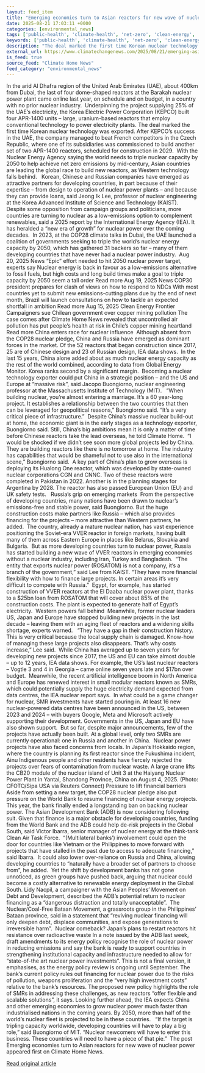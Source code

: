 ```yaml
---
layout: feed_item
title: "Emerging economies turn to Asian reactors for new wave of nuclear power"
date: 2025-08-21 17:03:11 +0000
categories: [environmental_news]
tags: ['public-health', 'climate-health', 'net-zero', 'clean-energy', 'cop28', 'year-2029', 'emissions', 'climate-summit', 'renewable-energy', 'climate-costs']
keywords: ['public-health', 'climate-health', 'net-zero', 'clean-energy', 'turn', 'emerging', 'cop28', 'economies']
description: "The deal marked the first time Korean nuclear technology was exported"
external_url: https://www.climatechangenews.com/2025/08/21/emerging-asia-reactors-new-wave-power-energy-developing-china-korea/
is_feed: true
source_feed: "Climate Home News"
feed_category: "environmental_news"
---
```


In the arid Al Dhafra region of the United Arab Emirates (UAE), about 400km from Dubai, the last of four dome-shaped reactors at the Barakah nuclear power plant came online last year, on schedule and on budget, in a country with no prior nuclear industry.&nbsp; Underpinning the project supplying 25% of the UAE’s electricity, the Korea Electric Power Corporation (KEPCO) built four APR-1400 units &#8211; large, uranium-based reactors that employ conventional technology to power electricity plants. The deal marked the first time Korean nuclear technology was exported. After KEPCO’s success in the UAE, the company managed to beat French competitors in the Czech Republic, where one of its subsidiaries was commissioned to build another set of two APR-1400 reactors, scheduled for construction in 2029.&nbsp; With the Nuclear Energy Agency saying the world needs to triple nuclear capacity by 2050 to help achieve net zero emissions by mid-century, Asian countries are leading the global race to build new reactors, as Western technology falls behind. &nbsp; Korean, Chinese and Russian companies have emerged as attractive partners for developing countries, in part because of their expertise &#8211; from design to operation of nuclear power plants &#8211; and because they can provide loans, said Jeong Ik Lee, professor of nuclear engineering at the Korea Advanced Institute of Science and Technology (KAIST). Despite some opposition from campaign groups and politicians, more countries are turning to nuclear as a low-emissions option to complement renewables, said a 2025 report by the International Energy Agency (IEA). It has heralded a “new era of growth” for nuclear power over the coming decades.&nbsp; In 2023, at the COP28 climate talks in Dubai, the UAE launched a coalition of governments seeking to triple the world’s nuclear energy capacity by 2050, which has gathered 31 backers so far &#8211; many of them developing countries that have never had a nuclear power industry.&nbsp; Aug 20, 2025 News &#8220;Epic&#8221; effort needed to hit 2050 nuclear power target, experts say Nuclear energy is back in favour as a low-emissions alternative to fossil fuels, but high costs and long build times make a goal to triple capacity by 2050 seem a tall order Read more Aug 19, 2025 News COP30 president prepares for clash of views on how to respond to NDCs With most countries yet to submit new emissions-cutting plans due by the end of next month, Brazil will launch consultations on how to tackle an expected shortfall in ambition Read more Aug 15, 2025 Clean Energy Frontier Campaigners sue Chilean government over copper mining pollution The case comes after Climate Home News revealed that uncontrolled air pollution has put people&#8217;s health at risk in Chile&#8217;s copper mining heartland Read more China enters race for nuclear influence&nbsp; Although absent from the COP28 nuclear pledge, China and Russia have emerged as dominant forces in the market. Of the 52 reactors that began construction since 2017, 25 are of Chinese design and 23 of Russian design, IEA data shows.&nbsp; In the last 15 years, China alone added about as much nuclear energy capacity as the rest of the world combined, according to data from Global Energy Monitor. Korea ranks second by a significant margin.&nbsp; Becoming a nuclear technology exporter could put China in a strategic position &#8211; and the US and Europe at “massive risk”, said Jacopo Buongiorno, nuclear engineering professor at the Massachusetts Institute of Technology (MIT). &nbsp; “When building nuclear, you’re almost entering a marriage. It’s a 60 year-long project. It establishes a relationship between the two countries that then can be leveraged for geopolitical reasons,” Buongiorno said. “It’s a very critical piece of infrastructure.”&nbsp; Despite China’s massive nuclear build-out at home, the economic giant is in the early stages as a technology exporter, Buongiorno said. Still, China’s big ambitions mean it is only a matter of time before Chinese reactors take the lead overseas, he told Climate Home.&nbsp; “I would be shocked if we didn’t see soon more global projects led by China. They are building reactors like there is no tomorrow at home. The industry has capabilities that would be shameful not to use also in the international scene,” Buongiorno said.&nbsp; A key part of China’s plan to grow overseas is deploying its Hualong One reactor, which was developed by state-owned nuclear corporations CGN and CNNC. Two of these reactors were completed in Pakistan in 2022. Another is in the planning stages for Argentina by 2028. The reactor has also passed European Union (EU) and UK safety tests. &nbsp; Russia’s grip on emerging markets&nbsp; From the perspective of developing countries, many nations have been drawn to nuclear’s emissions-free and stable power, said Buongiorno. But the huge construction costs make partners like Russia – which also provides financing for the projects – more attractive than Western partners, he added.&nbsp; The country, already a mature nuclear nation, has vast experience positioning the Soviet-era VVER reactor in foreign markets, having built many of them across Eastern Europe in places like Belarus, Slovakia and Bulgaria.&nbsp; But as more developing countries turn to nuclear power, Russia has started building a new wave of VVER reactors in emerging economies without a nuclear industry, including Iran, Turkey and Bangladesh.&nbsp; “The entity that exports nuclear power (ROSATOM) is not a company, it’s a branch of the government,” said Lee from KAIST. “They have more financial flexibility with how to finance large projects. In certain areas it’s very difficult to compete with Russia.”&nbsp; Egypt, for example, has started construction of VVER reactors at the El Daaba nuclear power plant, thanks to a $25bn loan from ROSATOM that will cover about 85% of the construction costs. The plant is expected to generate half of Egypt’s electricity.&nbsp; Western powers fall behind&nbsp; Meanwhile, former nuclear leaders US, Japan and Europe have stopped building new projects in the last decade &#8211; leaving them with an aging fleet of reactors and a widening skills shortage, experts warned. &nbsp; “They have a gap in their construction history. This is very critical because the local supply chain is damaged. Know-how of managing these large projects also disappears. That’s why costs increase,” Lee said.&nbsp; While China has averaged up to seven years for developing new projects since 2017, the US and EU can take almost double &#8211; up to 12 years, IEA data shows. For example, the US’s last nuclear reactors – Vogtle 3 and 4 in Georgia – came online seven years late and $17bn over budget.&nbsp; Meanwhile, the recent artificial intelligence boom in North America and Europe has renewed interest in small modular reactors known as SMRs, which could potentially supply the huge electricity demand expected from data centres, the IEA nuclear report says.&nbsp; In what could be a game changer for nuclear, SMR investments have started pouring in. At least 16 new nuclear-powered data centres have been announced in the US, between 2023 and 2024 &#8211; with buyers Google, Meta and Microsoft actively supporting their development. Governments in the US, Japan and EU have also shown support.&nbsp; But so far, despite major announcements, few of the projects have actually been built. At a global level, only two SMRs are currently operational: one in Russia and another in China.&nbsp; Nuclear power projects have also faced concerns from locals. In Japan’s Hokkaido region, where the country is planning its first reactor since the Fukushima incident, Ainu Indigenous people and other residents have fiercely rejected the projects over fears of contamination from nuclear waste. A large crane lifts the CB20 module of the nuclear island of Unit 3 at the Haiyang Nuclear Power Plant in Yantai, Shandong Province, China on August 4, 2025. (Photo: CFOTO/Sipa USA via Reuters Connect) Pressure to lift financial barriers Aside from setting a new target, the COP28 nuclear pledge also put pressure on the World Bank to resume financing of nuclear energy projects. This year, the bank finally ended a longstanding ban on backing nuclear power. The Asian Development Bank (ADB) is now considering following suit. Given that finance is a major obstacle for developing countries, funding from the World Bank and the ADB could help de-risk projects in the Global South, said Victor Ibarra, senior manager of nuclear energy at the think-tank Clean Air Task Force.&nbsp; “(Multilateral banks’) involvement could open the door for countries like Vietnam or the Philippines to move forward with projects that have stalled in the past due to access to adequate financing,” said Ibarra.&nbsp; It could also lower over-reliance on Russia and China, allowing developing countries to “naturally have a broader set of partners to choose from”, he added.&nbsp; Yet the shift by development banks has not gone unnoticed, as green groups have pushed back, arguing that nuclear could become a costly alternative to renewable energy deployment in the Global South. Lidy Nacpil, a campaigner with the Asian Peoples’ Movement on Debt and Development, described the ADB’s potential return to nuclear financing as a “dangerous distraction and totally unacceptable”.&nbsp; The Nuclear/Coal-Free Bataan Movement, a grassroots group in the Philippines’ Bataan province, said in a statement that “reviving nuclear financing will only deepen debt, displace communities, and expose generations to irreversible harm”.&nbsp; Nuclear comeback? Japan’s plans to restart reactors hit resistance over radioactive waste In a note issued by the ADB last week, draft amendments to its energy policy recognise the role of nuclear power in reducing emissions and say the bank is ready to support countries in strengthening institutional capacity and infrastructure needed to allow for &#8220;state-of-the art nuclear power investments&#8221;. This is not a final version, it emphasises, as the energy policy review is ongoing until September. The bank&#8217;s current policy rules out financing for nuclear power due to the risks of pollution, weapons proliferation and the &#8220;very high investment costs&#8221; relative to the bank&#8217;s resources. The proposed new policy highlights the role of SMRs in addressing these challenges, as new reactors &#8220;offer flexible and scalable solutions&#8221;, it says. Looking further ahead, the IEA expects China and other emerging economies to grow nuclear power much faster than industrialised nations in the coming years. By 2050, more than half of the world’s nuclear fleet is projected to be in these countries. &nbsp; &#8220;If the target is tripling capacity worldwide, developing countries will have to play a big role,” said Buongiorno of MIT. “Nuclear newcomers will have to enter this business. These countries will need to have a piece of that pie.”&nbsp; The post Emerging economies turn to Asian reactors for new wave of nuclear power appeared first on Climate Home News.

[Read original article](https://www.climatechangenews.com/2025/08/21/emerging-asia-reactors-new-wave-power-energy-developing-china-korea/)
